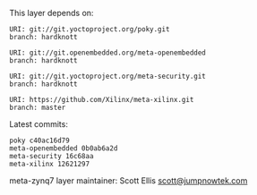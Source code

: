 This layer depends on:

    URI: git://git.yoctoproject.org/poky.git
    branch: hardknott

    URI: git://git.openembedded.org/meta-openembedded
    branch: hardknott

    URI: git://git.yoctoproject.org/meta-security.git
    branch: hardknott

    URI: https://github.com/Xilinx/meta-xilinx.git 
    branch: master

Latest commits:

    poky c40ac16d79
    meta-openembedded 0b0ab6a2d
    meta-security 16c68aa
    meta-xilinx 12621297

meta-zynq7 layer maintainer: Scott Ellis <scott@jumpnowtek.com>
